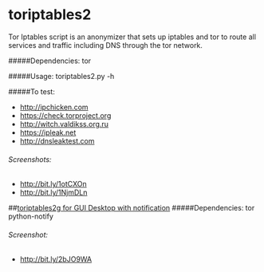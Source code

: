 # toriptables2
Tor Iptables script is an anonymizer that sets up iptables and tor to route all services and traffic including DNS through the tor network.

#####Dependencies:
tor

#####Usage:
toriptables2.py -h

#####To test:
* http://ipchicken.com
* https://check.torproject.org
* http://witch.valdikss.org.ru
* https://ipleak.net
* http://dnsleaktest.com

###### Screenshots:
* http://bit.ly/1otCXOn
* http://bit.ly/1NjmDLn

##[toriptables2g for GUI Desktop with notification](https://bitbucket.org/ruped24/toriptables2g/src)
#####Dependencies:
tor python-notify

###### Screenshot:
* http://bit.ly/2bJO9WA
